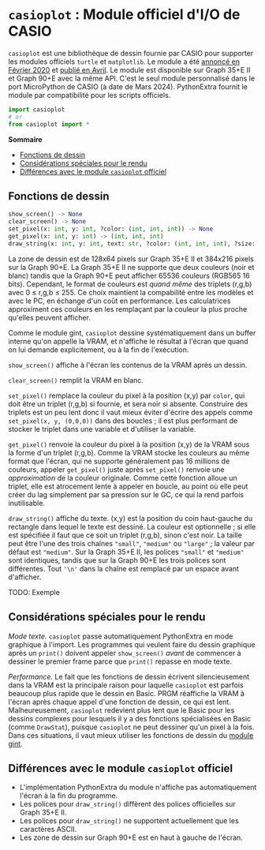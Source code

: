 # `casioplot` : Module officiel d'I/O de CASIO

`casioplot` est une bibliothèque de dessin fournie par CASIO pour supporter les modules officiels `turtle` et `matplotlib`. Le module a été [annoncé en Février 2020](https://www.planet-casio.com/Fr/forums/topic16154-1-modules-graphiques-python-en-avril-matplotlib-et-turtle.html) et [publié en Avril](https://www.planet-casio.com/Fr/forums/topic16243-1-rendu-graphique-en-python-partie-1-decouverte-de-matplotlib-et-turtle.html). Le module est disponible sur Graph 35+E II et Graph 90+E avec la même API. C'est le seul module personnalisé dans le port MicroPython de CASIO (à date de Mars 2024). PythonExtra fournit le module par compatibilité pour les scripts officiels.

```py
import casioplot
# or
from casioplot import *
```

**Sommaire**
- [Fonctions de dessin](#fonctions-de-dessin)
- [Considérations spéciales pour le rendu](#considérations-spéciales-pour-le-rendu)
- [Différences avec le module `casioplot` officiel](#différences-avec-le-module-casioplot-officiel)

## Fonctions de dessin

```py
show_screen() -> None
clear_screen() -> None
set_pixel(x: int, y: int, ?color: (int, int, int)) -> None
get_pixel(x: int, y: int) -> (int, int, int)
draw_string(x: int, y: int, text: str, ?color: (int, int, int), ?size: str) -> None
```

La zone de dessin est de 128x64 pixels sur Graph 35+E II et 384x216 pixels sur la Graph 90+E. La Graph 35+E II ne supporte que deux couleurs (noir et blanc) tandis que la Graph 90+E peut afficher 65536 couleurs (RGB565 16 bits). Cependant, le format de couleurs est _quand même_ des triplets (r,g,b) avec 0 ≤ r,g,b ≤ 255. Ce choix maintient la compabilité entre les modèles et avec le PC, en échange d'un coût en performance. Les calculatrices approximent ces couleurs en les remplaçant par la couleur la plus proche qu'elles peuvent afficher.

Comme le module gint, `casioplot` dessine systématiquement dans un buffer interne qu'on appelle la VRAM, et n'affiche le résultat à l'écran que quand on lui demande explicitement, ou à la fin de l'exécution.

`show_screen()` affiche à l'écran les contenus de la VRAM après un dessin.

`clear_screen()` remplit la VRAM en blanc.

`set_pixel()` remplace la couleur du pixel à la position (x,y) par `color`, qui doit être un triplet (r,g,b) si fournie, et sera noir si absente. Construire des triplets est un peu lent donc il vaut mieux éviter d'écrire des appels comme `set_pixel(x, y, (0,0,0))` dans des boucles ; il est plus performant de stocker le triplet dans une variable et d'utiliser la variable.

`get_pixel()` renvoie la couleur du pixel à la position (x,y) de la VRAM sous la forme d'un triplet (r,g,b). Comme la VRAM stocke les couleurs au même format que l'écran, qui ne supporte généralement pas 16 millions de couleurs, appeler `get_pixel()` juste après `set_pixel()` renvoie une _approximation_ de la couleur originale. Comme cette fonction alloue un triplet, elle est atrocement lente à appeler en boucle, au point où elle peut créer du lag simplement par sa pression sur le GC, ce qui la rend parfois inutilisable.

`draw_string()` affiche du texte. (x,y) est la position du coin haut-gauche du rectangle dans lequel le texte est dessiné. La couleur est optionnelle ; si elle est spécifiée il faut que ce soit un triplet (r,g,b), sinon c'est noir. La taille peut être l'une des trois chaînes `"small"`, `"medium"` ou `"large"` ; la valeur par défaut est `"medium"`. Sur la Graph 35+E II, les polices `"small"` et `"medium"` sont identiques, tandis que sur la Graph 90+E les trois polices sont différentes. Tout `'\n'` dans la chaîne est remplacé par un espace avant d'afficher.

TODO: Exemple

## Considérations spéciales pour le rendu

_Mode texte._ `casioplot` passe automatiquement PythonExtra en mode graphique à l'import. Les programmes qui veulent faire du dessin graphique après un `print()` doivent appeler `show_screen()` _avant_ de commencer à dessiner le premier frame parce que `print()` repasse en mode texte.

_Performance._ Le fait que les fonctions de dessin écrivent silencieusement dans la VRAM est la principale raison pour laquelle `casioplot` est parfois beaucoup plus rapide que le dessin en Basic. PRGM réaffiche la VRAM à l'écran après chaque appel d'une fonction de dessin, ce qui est lent. Malheureusement, `casioplot` redevient plus lent que le Basic pour les dessins complexes pour lesquels il y a des fonctions spécialisées en Basic (comme `DrawStat`), puisque `casioplot` ne peut dessiner qu'un pixel à la fois. Dans ces situations, il vaut mieux utiliser les fonctions de dessin du [module gint](modgint-fr.md).

## Différences avec le module `casioplot` officiel

- L'implémentation PythonExtra du module n'affiche pas automatiquement l'écran à la fin du programme.
- Les polices pour `draw_string()` diffèrent des polices officielles sur Graph 35+E II.
- Les polices pour `draw_string()` ne supportent actuellement que les caractères ASCII.
- Les zone de dessin sur Graph 90+E est en haut à gauche de l'écran.
